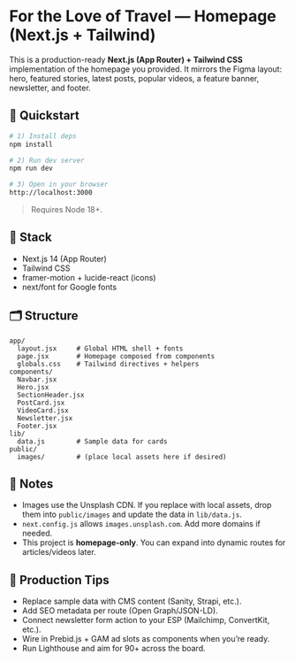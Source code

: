 # For the Love of Travel — Homepage (Next.js + Tailwind)

This is a production-ready **Next.js (App Router) + Tailwind CSS** implementation of the homepage you provided. It mirrors the Figma layout: hero, featured stories, latest posts, popular videos, a feature banner, newsletter, and footer.

## 🚀 Quickstart

```bash
# 1) Install deps
npm install

# 2) Run dev server
npm run dev

# 3) Open in your browser
http://localhost:3000
```

> Requires Node 18+.

## 🧱 Stack
- Next.js 14 (App Router)
- Tailwind CSS
- framer-motion + lucide-react (icons)
- next/font for Google fonts

## 🗂 Structure
```
app/
  layout.jsx     # Global HTML shell + fonts
  page.jsx       # Homepage composed from components
  globals.css    # Tailwind directives + helpers
components/
  Navbar.jsx
  Hero.jsx
  SectionHeader.jsx
  PostCard.jsx
  VideoCard.jsx
  Newsletter.jsx
  Footer.jsx
lib/
  data.js        # Sample data for cards
public/
  images/        # (place local assets here if desired)
```

## 🧩 Notes
- Images use the Unsplash CDN. If you replace with local assets, drop them into `public/images` and update the data in `lib/data.js`.
- `next.config.js` allows `images.unsplash.com`. Add more domains if needed.
- This project is **homepage-only**. You can expand into dynamic routes for articles/videos later.

## 🔧 Production Tips
- Replace sample data with CMS content (Sanity, Strapi, etc.).
- Add SEO metadata per route (Open Graph/JSON-LD).
- Connect newsletter form action to your ESP (Mailchimp, ConvertKit, etc.).
- Wire in Prebid.js + GAM ad slots as components when you’re ready.
- Run Lighthouse and aim for 90+ across the board.
```

